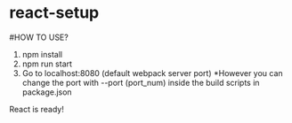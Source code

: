 ﻿# react-setup

#HOW TO USE?

1. npm install
2. npm run start
3. Go to localhost:8080 (default webpack server port)
  *However you can change the port with --port (port_num) inside the build scripts in package.json

React is ready!
